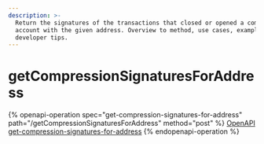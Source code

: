 ```yaml
---
description: >-
  Return the signatures of the transactions that closed or opened a compressed
  account with the given address. Overview to method, use cases, examples and
  developer tips.
---
```


# getCompressionSignaturesForAddress

{% openapi-operation spec="get-compression-signatures-for-address" path="/getCompressionSignaturesForAddress" method="post" %}
[OpenAPI get-compression-signatures-for-address](https://raw.githubusercontent.com/helius-labs/photon/refs/heads/main/src/openapi/specs/getCompressionSignaturesForAddress.yaml)
{% endopenapi-operation %}
